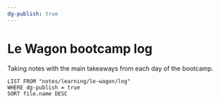 ```yaml
---
dg-publish: true
---
```

# Le Wagon bootcamp log

Taking notes with the main takeaways from each day of the bootcamp.

```dataview
LIST FROM "notes/learning/le-wagon/log"
WHERE dg-publish = true
SORT file.name DESC
```